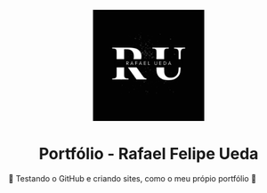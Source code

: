 <!DOCTYPE html>
<html>
  <p align="center">
    <a href="#">
      <img width="200" src="Photos/Logo2.png">
    </a>
  </p>

   <h1 align="center">Portfólio - Rafael Felipe Ueda</h1>
    <p>🚧 Testando o GitHub e criando sites, como o meu própio portfólio 🚧</p>
  </div>
</html>
